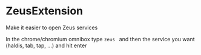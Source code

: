 # ZeusExtension
Make it easier to open Zeus services

In the chrome/chromium omnibox type `zeus ` and then the service you want (haldis, tab, tap, ...) and hit enter
